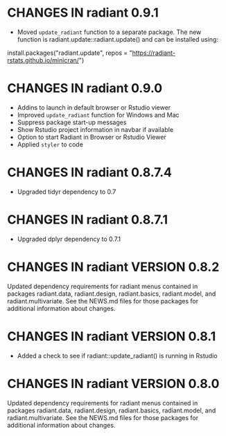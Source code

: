 # CHANGES IN radiant 0.9.1

* Moved `update_radiant` function to a separate package. The new function is radiant.update::radiant.update() and can be installed using:

install.packages("radiant.update", repos = "https://radiant-rstats.github.io/minicran/")

# CHANGES IN radiant 0.9.0

* Addins to launch in default browser or Rstudio viewer
* Improved `update_radiant` function for Windows and Mac
* Suppress package start-up messages
* Show Rstudio project information in navbar if available
* Option to start Radiant in Browser or Rstudio Viewer
* Applied `styler` to code

# CHANGES IN radiant 0.8.7.4

* Upgraded tidyr dependency to 0.7

# CHANGES IN radiant 0.8.7.1

* Upgraded dplyr dependency to 0.7.1

# CHANGES IN radiant VERSION 0.8.2

Updated dependency requirements for radiant menus contained in packages radiant.data, radiant.design, radiant.basics, radiant.model, and radiant.multivariate. See the NEWS.md files for those packages for additional information about changes.

# CHANGES IN radiant VERSION 0.8.1

- Added a check to see if radiant::update_radiant() is running in Rstudio

# CHANGES IN radiant VERSION 0.8.0

Updated dependency requirements for radiant menus contained in packages radiant.data, radiant.design, radiant.basics, radiant.model, and radiant.multivariate. See the NEWS.md files for those packages for additional information about changes.
